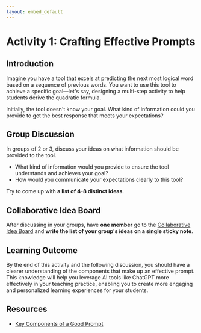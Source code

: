 ```yaml
---
layout: embed_default
---
```


# Activity 1: Crafting Effective Prompts

## Introduction

Imagine you have a tool that excels at predicting the next most logical word based on a sequence of previous words. You want to use this tool to achieve a specific goal—let's say, designing a multi-step activity to help students derive the quadratic formula.

Initially, the tool doesn't know your goal. What kind of information could you provide to get the best response that meets your expectations?

## Group Discussion

In groups of 2 or 3, discuss your ideas on what information should be provided to the tool. 

* What kind of information would you provide to ensure the tool understands and achieves your goal?
* How would you communicate your expectations clearly to this tool?

Try to come up with **a list of 4-8 distinct ideas**.

## Collaborative Idea Board

After discussing in your groups, have **one member** go to the [Collaborative Idea Board](https://webwhiteboard.com/board/uXjVLNyXWcI=/?boardAccessToken=Col3YgLG9crZfvIDIL4RUvSMUQhhsWYH) and **write the list of your group's ideas on a single sticky note**.

## Learning Outcome

By the end of this activity and the following discussion, you should have a clearer understanding of the components that make up an effective prompt. This knowledge will help you leverage AI tools like ChatGPT more effectively in your teaching practice, enabling you to create more engaging and personalized learning experiences for your students.

## Resources

- [Key Components of a Good Prompt](https://teaghan.github.io/AI-Enhanced-Education/md_files/writing_prompts.html)